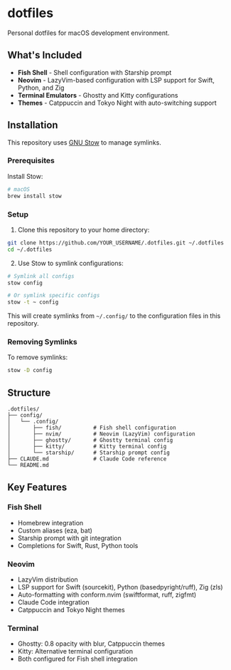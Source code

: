 # dotfiles

Personal dotfiles for macOS development environment.

## What's Included

- **Fish Shell** - Shell configuration with Starship prompt
- **Neovim** - LazyVim-based configuration with LSP support for Swift, Python, and Zig
- **Terminal Emulators** - Ghostty and Kitty configurations
- **Themes** - Catppuccin and Tokyo Night with auto-switching support

## Installation

This repository uses [GNU Stow](https://www.gnu.org/software/stow/) to manage symlinks.

### Prerequisites

Install Stow:
```bash
# macOS
brew install stow
```

### Setup

1. Clone this repository to your home directory:
```bash
git clone https://github.com/YOUR_USERNAME/.dotfiles.git ~/.dotfiles
cd ~/.dotfiles
```

2. Use Stow to symlink configurations:
```bash
# Symlink all configs
stow config

# Or symlink specific configs
stow -t ~ config
```

This will create symlinks from `~/.config/` to the configuration files in this repository.

### Removing Symlinks

To remove symlinks:
```bash
stow -D config
```

## Structure

```
.dotfiles/
├── config/
│   └── .config/
│       ├── fish/          # Fish shell configuration
│       ├── nvim/          # Neovim (LazyVim) configuration
│       ├── ghostty/       # Ghostty terminal config
│       ├── kitty/         # Kitty terminal config
│       └── starship/      # Starship prompt config
├── CLAUDE.md              # Claude Code reference
└── README.md
```

## Key Features

### Fish Shell
- Homebrew integration
- Custom aliases (eza, bat)
- Starship prompt with git integration
- Completions for Swift, Rust, Python tools

### Neovim
- LazyVim distribution
- LSP support for Swift (sourcekit), Python (basedpyright/ruff), Zig (zls)
- Auto-formatting with conform.nvim (swiftformat, ruff, zigfmt)
- Claude Code integration
- Catppuccin and Tokyo Night themes

### Terminal
- Ghostty: 0.8 opacity with blur, Catppuccin themes
- Kitty: Alternative terminal configuration
- Both configured for Fish shell integration
